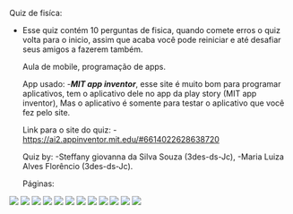   Quiz de fisíca:
- Esse quiz contém 10 perguntas de fisica, quando comete erros o quiz volta para o inicio, assim que acaba você pode reiniciar e até desafiar seus amigos a fazerem também.
  
  Aula de mobile, programação de apps.

  App usado:
  -***MIT app inventor***, esse site é muito bom para programar aplicativos, tem o aplicativo dele no app da play story (MIT app inventor), Mas o aplicativo é somente para testar o aplicativo que você fez pelo site.

  Link para o site do quiz:
  -https://ai2.appinventor.mit.edu/#6614022628638720

  Quiz by:
  -Steffany giovanna da Silva Souza (3des-ds-Jc),
  -Maria Luiza Alves Florêncio (3des-ds-Jc).

  Páginas:

<img src ="Inicio.png">
<img src ="Pergunta1.png">
<img src ="Pergunta2.png">
<img src ="pergunta3.png">
<img src ="Pergunta4.png">
<img src ="Pergunta5.png">
<img src ="Pergunta6.png">
<img src ="Pergunta7.png">
<img src ="Pergunta8.png">
<img src ="Pergunta9.png">
<img src ="Pergunta10.png">
<img src ="Contracapa.png">
